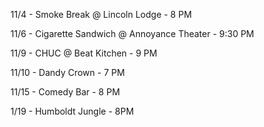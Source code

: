 11/4 - Smoke Break @ Lincoln Lodge - 8 PM

11/6 - Cigarette Sandwich @ Annoyance Theater - 9:30 PM

11/9 - CHUC @ Beat Kitchen - 9 PM

11/10 - Dandy Crown - 7 PM 

11/15 - Comedy Bar - 8 PM

1/19 - Humboldt Jungle - 8PM
